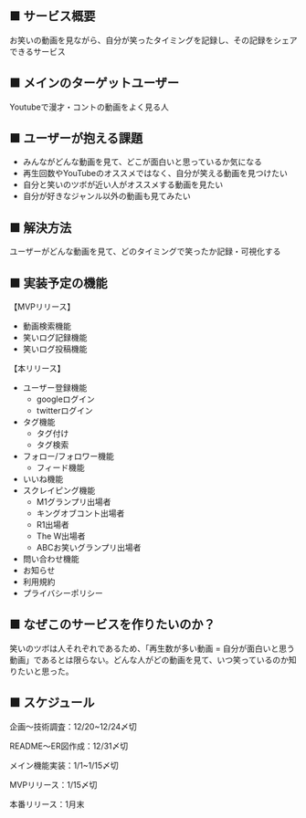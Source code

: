 ## ■ サービス概要
お笑いの動画を見ながら、自分が笑ったタイミングを記録し、その記録をシェアできるサービス
## ■ メインのターゲットユーザー
Youtubeで漫才・コントの動画をよく見る人
## ■ ユーザーが抱える課題
- みんながどんな動画を見て、どこが面白いと思っているか気になる
- 再生回数やYouTubeのオススメではなく、自分が笑える動画を見つけたい
- 自分と笑いのツボが近い人がオススメする動画を見たい
- 自分が好きなジャンル以外の動画も見てみたい
## ■ 解決方法
ユーザーがどんな動画を見て、どのタイミングで笑ったか記録・可視化する
## ■ 実装予定の機能
【MVPリリース】

- 動画検索機能
- 笑いログ記録機能
- 笑いログ投稿機能

【本リリース】

- ユーザー登録機能
  - googleログイン
  - twitterログイン
- タグ機能
  - タグ付け
  - タグ検索
- フォロー/フォロワー機能
    - フィード機能
- いいね機能
- スクレイピング機能
    - M1グランプリ出場者
    - キングオブコント出場者
    - R1出場者
    - The W出場者
    - ABCお笑いグランプリ出場者
- 問い合わせ機能
- お知らせ
- 利用規約
- プライバシーポリシー
## ■ なぜこのサービスを作りたいのか？
笑いのツボは人それぞれであるため、「再生数が多い動画 = 自分が面白いと思う動画」であるとは限らない。どんな人がどの動画を見て、いつ笑っているのか知りたいと思った。
## ■ スケジュール
企画〜技術調査：12/20~12/24〆切

README〜ER図作成：12/31〆切

メイン機能実装：1/1~1/15〆切

MVPリリース：1/15〆切

本番リリース：1月末
